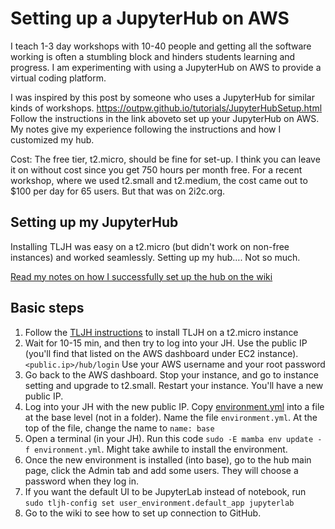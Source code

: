 # Setting up a JupyterHub on AWS

I teach 1-3 day workshops with 10-40 people and getting all the software working is often a stumbling block and hinders students learning and progress. I am experimenting with using a JupyterHub on AWS to provide a virtual coding platform.

I was inspired by this post by someone who uses a JupyterHub for similar kinds of workshops. https://outpw.github.io/tutorials/JupyterHubSetup.html
Follow the instructions in the link aboveto set up your JupyterHub on AWS. My notes give my experience following the instructions and how I customized my hub.

Cost: The free tier, t2.micro, should be fine for set-up. I think you can leave it on without cost since you get 750 hours per month free. For a recent workshop, where we used t2.small and t2.medium, the cost came out to $100 per day for 65 users. But that was on 2i2c.org. 


## Setting up my JupyterHub

Installing TLJH was easy on a t2.micro (but didn't work on non-free instances) and worked seamlessly. Setting up my hub…. Not so much.

[Read my notes on how I successfully set up the hub on the wiki](https://github.com/eeholmes/jupyterhub/wiki)

## Basic steps

1. Follow the [TLJH instructions](https://tljh.jupyter.org/en/latest/install/amazon.html) to install TLJH on a t2.micro instance
2. Wait for 10-15 min, and then try to log into your JH. Use the public IP (you'll find that listed on the AWS dashboard under EC2 instance). `<public.ip>/hub/login` Use your AWS username and your root password
3. Go back to the AWS dashboard. Stop your instance, and go to instance setting and upgrade to t2.small. Restart your instance. You'll have a new public IP.
4. Log into your JH with the new public IP. Copy [environment.yml](https://github.com/NASA-Openscapes/corn/blob/main/ci/environment.yml) into a file at the base level (not in a folder). Name the file `environment.yml`. At the top of the file, change the name to `name: base`
5. Open a terminal (in your JH). Run this code `sudo -E mamba env update -f environment.yml`. Might take awhile to install the environment.
6. Once the new environment is installed (into base), go to the hub main page, click the Admin tab and add some users. They will choose a password when they log in.
7. If you want the default UI to be JupyterLab instead of notebook, run `sudo tljh-config set user_environment.default_app jupyterlab`
8. Go to the wiki to see how to set up connection to GitHub.
